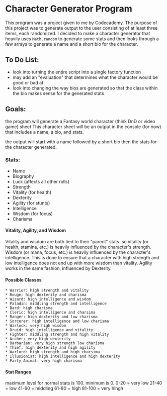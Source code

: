 # Character Generator Program
This program was a project given to me by Codecademy. The purpose of this project was to generate output to the user consisting of at least three items, each randomized. I decided to make a character generator that heavily uses `Math.random` to generate some stats and then looks through a few arrays to generate a name and a short bio for the character.

## To Do List:
  * look into turning the entire script into a single factory function
  * may add an "evaluation" that determines what the character would be good or bad at
  * look into changing the way bios are generated so that the class within the bio makes sense for the generated stats

## Goals:
the program will generate a Fantasy world character (think DnD or video game) sheet
This character sheet will be an output in the console (for now) that includes a name, a bio, and stats.

the output will start with a name followed by a short bio then the stats for the character generated.

### Stats:
  * Name
  * Biography
  * Luck (affects all other rolls)
  * Strength
  * Vitality (for health)
  * Dexterity
  * Agility (for stunts)
  * Intelligence
  * Wisdom (for focus)
  * Charisma

  #### Vitality, Agility, and Wisdom
  Vitality and wisdom are both tied to their "parent" stats. so vitality (or health, stamina, etc.) is heavily influenced by the character's strength. Wisdom (or mana, focus, etc.) is heavily influenced by the character's intelligence. This is done to ensure that a character with high strength and low intelligence does not end up with more wisdom than vitality. Agility works in the same fashion, influenced by Dexterity.

  #### Possible Classes
    * Warrior: high strength and vitality
    * Rouge: high dexterity and charisma
    * Wizard: high intelligence and wisdom
    * Paladin: middling strength and intelligence
    * Bard: high charisma
    * Cleric: high intelligence and charsima
    * Ranger: high dexterity and low charisma
    * Sorcerer: high intelligence and low charisma
    * Warlock: very high wisdom
    * Druid: high intelligence and vitality
    * Fighter: middling strength and high vitality
    * Archer: very high dexterity
    * Barbarian: very high strength low charisma
    * Thief: high dexterity and high agility
    * Warlord: high strength and high charsima
    * Illusionist: high intelligence and high dexterity
    * Party Animal: very high charisma

#### Stat Ranges
  maximum level for normal stats is 100. minimum is 0.
  0-20 = very low
  21-40 = low
  41-60 = middling
  61-80 = high
  81-100 = very hihgh